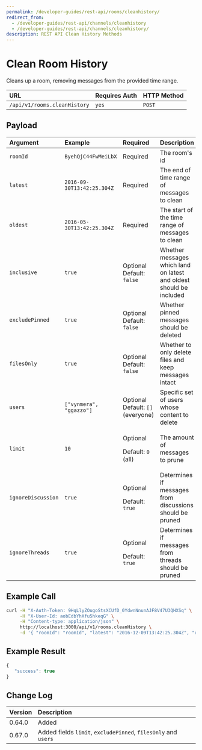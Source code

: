 ```yaml
---
permalink: /developer-guides/rest-api/rooms/cleanhistory/
redirect_from:
  - /developer-guides/rest-api/channels/cleanhistory
  - /developer-guides/rest-api/channels/cleanhistory/
description: REST API Clean History Methods
---
```


# Clean Room History

Cleans up a room, removing messages from the provided time range.

| URL | Requires Auth | HTTP Method |
| :--- | :--- | :--- |
| `/api/v1/rooms.cleanHistory` | `yes` | `POST` |

## Payload

<table>
  <thead>
    <tr>
      <th style="text-align:left">Argument</th>
      <th style="text-align:left">Example</th>
      <th style="text-align:left">Required</th>
      <th style="text-align:left">Description</th>
    </tr>
  </thead>
  <tbody>
    <tr>
      <td style="text-align:left"><code>roomId</code>
      </td>
      <td style="text-align:left"><code>ByehQjC44FwMeiLbX</code>
      </td>
      <td style="text-align:left">Required</td>
      <td style="text-align:left">The room&apos;s id</td>
    </tr>
    <tr>
      <td style="text-align:left"><code>latest</code>
      </td>
      <td style="text-align:left"><code>2016-09-30T13:42:25.304Z</code>
      </td>
      <td style="text-align:left">Required</td>
      <td style="text-align:left">The end of time range of messages to clean</td>
    </tr>
    <tr>
      <td style="text-align:left"><code>oldest</code>
      </td>
      <td style="text-align:left"><code>2016-05-30T13:42:25.304Z</code>
      </td>
      <td style="text-align:left">Required</td>
      <td style="text-align:left">The start of the time range of messages to clean</td>
    </tr>
    <tr>
      <td style="text-align:left"><code>inclusive</code>
      </td>
      <td style="text-align:left"><code>true</code>
      </td>
      <td style="text-align:left">Optional Default: <code>false</code>
      </td>
      <td style="text-align:left">Whether messages which land on latest and oldest should be included</td>
    </tr>
    <tr>
      <td style="text-align:left"><code>excludePinned</code>
      </td>
      <td style="text-align:left"><code>true</code>
      </td>
      <td style="text-align:left">Optional Default: <code>false</code>
      </td>
      <td style="text-align:left">Whether pinned messages should be deleted</td>
    </tr>
    <tr>
      <td style="text-align:left"><code>filesOnly</code>
      </td>
      <td style="text-align:left"><code>true</code>
      </td>
      <td style="text-align:left">Optional Default: <code>false</code>
      </td>
      <td style="text-align:left">Whether to only delete files and keep messages intact</td>
    </tr>
    <tr>
      <td style="text-align:left"><code>users</code>
      </td>
      <td style="text-align:left"><code>[&quot;vynmera&quot;, &quot;ggazzo&quot;]</code>
      </td>
      <td style="text-align:left">Optional Default: <code>[]</code> (everyone)</td>
      <td style="text-align:left">Specific set of users whose content to delete</td>
    </tr>
    <tr>
      <td style="text-align:left"><code>limit</code>
      </td>
      <td style="text-align:left"><code>10</code>
      </td>
      <td style="text-align:left">
        <p>Optional</p>
        <p>Default: <code>0</code> (all)</p>
      </td>
      <td style="text-align:left">The amount of messages to prune</td>
    </tr>
    <tr>
      <td style="text-align:left"><code>ignoreDiscussion</code>
      </td>
      <td style="text-align:left"><code>true</code>
      </td>
      <td style="text-align:left">
        <p>Optional</p>
        <p>Default: <code>true</code>
        </p>
      </td>
      <td style="text-align:left">Determines if messages from discussions should be pruned</td>
    </tr>
    <tr>
      <td style="text-align:left"><code>ignoreThreads</code>
      </td>
      <td style="text-align:left"><code>true</code>
      </td>
      <td style="text-align:left">
        <p>Optional</p>
        <p>Default: <code>true</code>
        </p>
      </td>
      <td style="text-align:left">Determines if messages from threads should be pruned</td>
    </tr>
  </tbody>
</table>

## Example Call

```bash
curl -H "X-Auth-Token: 9HqLlyZOugoStsXCUfD_0YdwnNnunAJF8V47U3QHXSq" \
     -H "X-User-Id: aobEdbYhXfu5hkeqG" \
     -H "Content-type: application/json" \
     http://localhost:3000/api/v1/rooms.cleanHistory \
     -d '{ "roomId": "roomId", "latest": "2016-12-09T13:42:25.304Z", "oldest": "2016-08-30T13:42:25.304Z" }'
```

## Example Result

```javascript
{
   "success": true
}
```

## Change Log

| Version | Description |
| :--- | :--- |
| 0.64.0 | Added |
| 0.67.0 | Added fields `limit`, `excludePinned`, `filesOnly` and `users` |

